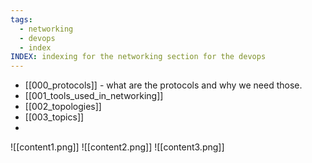 ```yaml
---
tags:
  - networking
  - devops
  - index
INDEX: indexing for the networking section for the devops
---
```

- [[000_protocols]] - what are the protocols and why we need those.
- [[001_tools_used_in_networking]]
- [[002_topologies]]
- [[003_topics]]
- 



![[content1.png]]
![[content2.png]]
![[content3.png]]